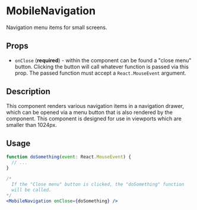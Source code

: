 # MobileNavigation
Navigation menu items for small screens.

## Props
* ``onClose`` (**required**) - within the component can be found a "close menu" button. Clicking the button will call whatever function is passed via this prop. The passed function must accept a ``React.MouseEvent`` argument.

## Description
This component renders various navigation items in a navigation drawer, which can be opened via a menu button that is also rendered by the component. This component is designed for use in viewports which are smaller than 1024px.

## Usage

```jsx
function doSomething(event: React.MouseEvent) {
  // ...
}

/*
  If the "Close menu" button is clicked, the "doSomething" function
  will be called.
*/
<MobileNavigation onClose={doSomething} />
```